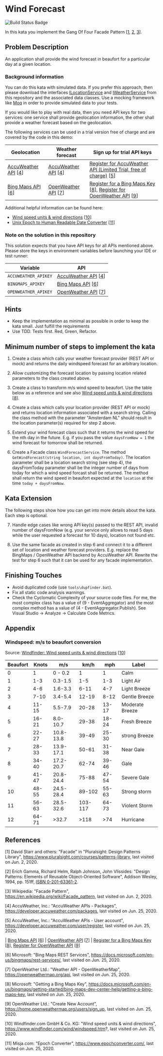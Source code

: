 # Wind Forecast

![Build Status Badge](https://github.com/wonderbird/kata-gof-pattern-facade-windforecast/workflows/.NET%20Core/badge.svg)

In this kata you implement the Gang Of Four Facade Pattern [[1](#ref-1), [2](#ref-2), [3](#ref-3)].


## Problem Description

An application shall provide the wind forecast in beaufort for a particular day at a given location.

### Background information

You can do this kata with simulated data. If you prefer this approach, then please download the interfaces [ILocationService](kata-gof-pattern-facade-windforecast/AccuWeather/LocationApi/ILocationService.cs) and [IWeatherService](kata-gof-pattern-facade-windforecast/AccuWeather/WeatherForecastApi/IWeatherForecastService.cs) from this repository and the associated data classes. Use a mocking framework like [Moq](https://github.com/Moq/moq4/wiki/Quickstart) in order to provide simulated data to your tests.

If you would like to play with real data, then you need API keys for two services: one service shall provide geolocation information, the other shall provide a weather forecast based on the geolocation.

The following services can be used in a trial version free of charge and are covered by the code in this demo:

| Geolocation | Weather forecast | Sign up for trial API keys
| ----------- | ---------------- | --------------------------
| [AccuWeather API](https://developer.accuweather.com/packages) [[4](#ref-4)] | [AccuWeather API](https://developer.accuweather.com/packages) [[4](#ref-4)] | [Register for AccuWeather API (Limited Trial, free of charge)](https://developer.accuweather.com/user/register) [[5](#ref-5)]
| [Bing Maps API](https://docs.microsoft.com/en-us/bingmaps/rest-services/) [[6](#ref-6)] | [OpenWeather API](https://openweathermap.org/api) [[7](#ref-7)] | [Register for a Bing Maps Key](https://docs.microsoft.com/en-us/bingmaps/getting-started/bing-maps-dev-center-help/getting-a-bing-maps-key) [[8](#ref-8)], [Register for OpenWeather API](https://home.openweathermap.org/users/sign_up) [[9](#ref-9)]

Additional helpful information can be found here:
  * [Wind speed units & wind directions](https://www.windfinder.com/wind/windspeed.htm?) [[10](#ref-10)]
  * [Unix Epoch to Human Readable Date Converter](https://www.epochconverter.com/) [[11](#ref-11)]

### Note on the solution in this repository

This solution expects that you have API keys for all APIs mentioned above. Please store the keys in environment variables before launching your IDE or test runner:

| Variable | API
| -------- | ---
| `ACCUWEATHER_APIKEY` | [AccuWeather API](https://developer.accuweather.com/packages) [[4](#ref-4)]
| `BINGMAPS_APIKEY` | [Bing Maps API](https://docs.microsoft.com/en-us/bingmaps/rest-services/) [[6](#ref-6)] 
| `OPENWEATHER_APIKEY` | [OpenWeather API](https://openweathermap.org/api) [[7](#ref-7)]

## Hints

- Keep the implementation as minimal as possible in order to keep the kata small. Just fulfill the requirements
- Use TDD. Tests first. Red, Green, Refactor.

## Minimum number of steps to implement the kata

1. Create a class which calls your weather forecast provider (REST API or mock) and returns the daily windspeed forecast for an arbitrary location.

2. Allow customizing the forecast location by passing location related parameters to the class created above.

3. Create a class to transform m/s wind speed to beaufort. Use the table below as a reference and see also [Wind speed units & wind directions](https://www.windfinder.com/wind/windspeed.htm?) [[8](#ref-8)].

4. Create a class which calls your location provider (REST API or mock) and returns location information associated with a search string. Calling the class method with the parameter "Amsterdam NL" should result in the location parameter(s) required for step 2 above.

5. Extend your wind forecast class such that it returns the wind speed for the nth day in the future. E.g. if you pass the value `daysFromNow = 1` the wind forecast for tomorrow shall be returned.

6. Create a Facade class `WindForecastService`. The method `GetWindForecast(string location, int daysFromToday)`. The location parameter shall be a location search string (see step 4), the daysFromToday parameter shall be the integer number of days from today for which a wind speed forcast shall be returned. The method shall return the wind speed in beaufort expected at the `location` at the time `today + daysFromNow`.

## Kata Extension

The following steps show how you can get into more details about the kata. Each step is optional.

7. Handle edge cases like wrong API key(s) passed to the REST API, invalid number of daysFromNow (e.g. your service only allows to read 5 days while the user requested a forecast for 10 days), location not found etc.

8. Use the same facade as created in step 6 and connect it to a different set of location and weather forecast providers. E.g. replace the BingMaps / OpenWeather API backend by AccuWeather API. Rewrite the test for step 6 such that it can be used for any facade implementation.

## Finishing Touches

- Avoid duplicated code (use `tools\dupfinder.bat`).
- Fix all static code analysis warnings.
- Check the Cyclomatic Complexity of your source code files. For me, the most complex class has a value of (9 - EventAggregator) and the most complex method has a value of (4 - EventAggregator.Publish). See Visual Studio -> Analyze -> Calculate Code Metrics.

## Appendix

### Windspeed: m/s to beaufort conversion

Source: [Windfinder: Wind speed units & wind directions](https://www.windfinder.com/wind/windspeed.htm?) [[10](#ref-10)]

Beaufort | Knots | m/s | km/h | mph | Label
-------- | ----- | --- | ---- | --- | -----
0 | 1 | 0 - 0.2 | 1 | 1 | Calm
1 | 1-3 | 0.3-1.5 | 1-5 | 1-3 | Light Air
2 | 4-6 | 1.6-3.3 | 6-11 | 4-7 | Light Breeze
3 | 7-10 | 3.4-5.4 | 12-19 | 8-12 | Gentle Breeze
4 | 11-15 | 5.5-7.9 | 20-28 | 13-17 | Moderate Breeze
5 | 16-21 | 8.0-10.7 | 29-38 | 18-24 | Fresh Breeze
6 | 22-27 | 10.8-13.8 | 39-49 | 25-30 | strong Breeze
7 | 28-33 | 13.9-17.1 | 50-61 | 31-38 | Near Gale
8 | 34-40 | 17.2-20.7 | 62-74 | 39-46 | Gale
9 | 41-47 | 20.8-24.4 | 75-88 | 47-54 | Severe Gale
10 | 48-55 | 24.5-28.4 | 89-102 | 55-63 | Strong storm
11 | 56-63 | 28.5-32.6 | 103-117 | 64-73 | Violent Storm
12 | 64-71 | >32.7 | >118 | >74 | Hurricane

## References

<a name="ref-1">[1]</a> David Starr and others: "Facade" in "Pluralsight: Design Patterns Library", https://www.pluralsight.com/courses/patterns-library, last visited on Jun. 2, 2020.

<a name="ref-2">[2]</a> Erich Gamma, Richard Helm, Ralph Johnson, John Vlissides: "Design Patterns: Elements of Reusable Object-Oriented Software", Addison Wesley, 1994, pp. 151ff, [ISBN 0-201-63361-2](https://en.wikipedia.org/wiki/Special:BookSources/0-201-63361-2).

<a name="ref-3">[3]</a> Wikipedia: "Facade Pattern", https://en.wikipedia.org/wiki/Facade_pattern, last visited on Jun. 2, 2020.

<a name="ref-4">[4]</a> AccuWeather, Inc.: "AccuWeather APIs - Packages", https://developer.accuweather.com/packages, last visited on Jun. 25, 2020.

<a name="ref-5">[5]</a> AccuWeather, Inc.: "AccuWeather APIs - User account", https://developer.accuweather.com/user/register, last visited on Jun. 25, 2020.


| [Bing Maps API](https://docs.microsoft.com/en-us/bingmaps/rest-services/) [[6](#ref-6)] | [OpenWeather API](https://openweathermap.org/api) [[7](#ref-7)] | [Register for a Bing Maps Key](https://docs.microsoft.com/en-us/bingmaps/getting-started/bing-maps-dev-center-help/getting-a-bing-maps-key) [[8](#ref-8)], [Register for OpenWeather API](https://home.openweathermap.org/users/sign_up) [[9](#ref-9)]

<a name="ref-6">[6]</a> Microsoft: "Bing Maps REST Services", https://docs.microsoft.com/en-us/bingmaps/rest-services/, last visited on Jun. 25, 2020.

<a name="ref-7">[7]</a> OpenWeather Ltd.: "Weather API - OpenWeatherMap", https://openweathermap.org/api, last visited on Jun. 25, 2020.

<a name="ref-8">[8]</a> Microsoft: "Getting a Bing Maps Key", https://docs.microsoft.com/en-us/bingmaps/getting-started/bing-maps-dev-center-help/getting-a-bing-maps-key, last visited on Jun. 25, 2020.

<a name="ref-9">[9]</a> OpenWeather Ltd.: "Create New Account", https://home.openweathermap.org/users/sign_up, last visited on Jun. 25, 2020.

<a name="ref-10">[10]</a> Windfinder.com GmbH & Co. KG: "Wind speed units & wind directions", https://www.windfinder.com/wind/windspeed.htm?, last visited on Jun. 25, 2020.

<a name="ref-9">[11]</a> Misja.com: "Epoch Converter", https://www.epochconverter.com/, last visited on Jun. 25, 2020.
